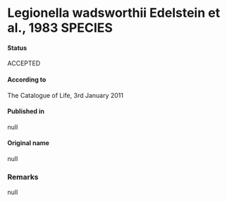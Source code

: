 # Legionella wadsworthii Edelstein et al., 1983 SPECIES

#### Status
ACCEPTED

#### According to
The Catalogue of Life, 3rd January 2011

#### Published in
null

#### Original name
null

### Remarks
null